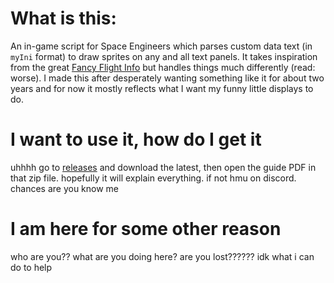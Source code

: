 # What is this:
An in-game script for Space Engineers which parses custom data text (in `myIni` format) to draw sprites on any and all text panels. It takes inspiration from the great [Fancy Flight Info](https://github.com/Blargmode/Fancy-flight-info) but handles things much differently (read: worse). I made this after desperately wanting something like it for about two years and for now it mostly reflects what I want my funny little displays to do.
# I want to use it, how do I get it
uhhhh go to [releases](https://github.com/godhatesaustralia/SEGraphicsManager/releases/) and download the latest, then open the guide PDF in that zip file. hopefully it will explain everything. if not hmu on discord. chances are you know me
# I am here for some other reason
who are you?? what are you doing here? are you lost?????? idk what i can do to help
